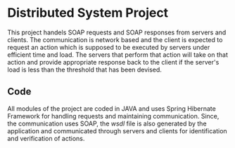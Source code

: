 # Distributed System Project

This project handels SOAP requests and SOAP responses from servers and clients. The communication is network based and the client is expected to request an action which is supposed to be executed by servers under efficient time and load. The servers that perform that action will take on that action and provide appropriate response back to the client if the server's load is less than the threshold that has been devised.

## Code

All modules of the project are coded in JAVA and uses Spring Hibernate Framework for handling requests and maintaining communication. Since, the communication uses SOAP, the *wsdl* file is also generated by the application and communicated through servers and clients for identification and verification of actions.

